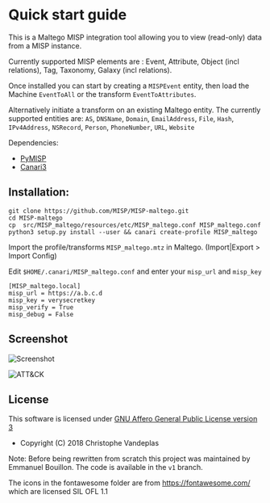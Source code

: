 # Quick start guide
This is a Maltego MISP integration tool allowing you to view (read-only) data from a MISP instance. 

Currently supported MISP elements are : Event, Attribute, Object (incl relations), Tag, Taxonomy, Galaxy (incl relations).

Once installed you can start by creating a `MISPEvent` entity, then load the Machine `EventToAll` or the transform `EventToAttributes`.

Alternatively initiate a transform on an existing Maltego entity.
The currently supported entities are: `AS`, `DNSName`, `Domain`, `EmailAddress`, `File`, `Hash`, `IPv4Address`, `NSRecord`, `Person`, `PhoneNumber`, `URL`, `Website`


Dependencies:
* [PyMISP](https://github.com/MISP/PyMISP)
* [Canari3](https://github.com/redcanari/canari3)

## Installation:
```
git clone https://github.com/MISP/MISP-maltego.git
cd MISP-maltego
cp  src/MISP_maltego/resources/etc/MISP_maltego.conf MISP_maltego.conf
python3 setup.py install --user && canari create-profile MISP_maltego
```
Import the profile/transforms `MISP_maltego.mtz` in Maltego.  (Import|Export > Import Config)

Edit `$HOME/.canari/MISP_maltego.conf` and enter your `misp_url` and `misp_key`
```
[MISP_maltego.local]
misp_url = https://a.b.c.d
misp_key = verysecretkey
misp_verify = True
misp_debug = False
``` 
## Screenshot
![Screenshot](https://github.com/MISP/MISP-maltego/blob/master/doc/screenshot.png)

![ATT&CK](https://github.com/MISP/MISP-maltego/blob/master/doc/attack.jpg)


## License
This software is licensed under [GNU Affero General Public License version 3](http://www.gnu.org/licenses/agpl-3.0.html)

* Copyright (C) 2018 Christophe Vandeplas

Note: Before being rewritten from scratch this project was maintained by Emmanuel Bouillon. The code is available in the `v1` branch.

The icons in the fontawesome folder are from https://fontawesome.com/ which are licensed SIL OFL 1.1